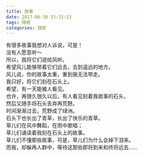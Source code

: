 ```yaml
---
title: 故事
date: 2017-06-30 15:15:13
tags: 随感
categories: 随感
---
```

有很多故事我想对人诉说，可是！  
没有人愿意听～  
所以，我将它们说给风听。  
希望风儿能够带着它们远去，去到遥远的地方。  
风儿说，你的故事太重，重到我无法带走。  
我只好，将它们刻在石头上。  
希望，有一天能被人看见。  
也许，再很久很久以后，有人看见刻着我故事的石头，  
然后又随手将石头丢弃再荒野。  
时间渐渐过去，荒野成了绿洲。  
石头下也长出了青草，长出了快乐的青草。  
草儿们在风中舞蹈，在雨中歌唱；  
草儿们诵读着我刻在石头上的故事。  
草儿们不懂那些故事，可是，草儿们为什么会掉下泪来。  
而我，却躲再人群中，等待这那些即将到来和终将远去......
